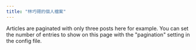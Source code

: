 ```yaml
---
title: "林巧翎的個人檔案"
---
```

Articles are paginated with only three posts here for example. You can set the number of entries to show on this page with the "pagination" setting in the config file.
